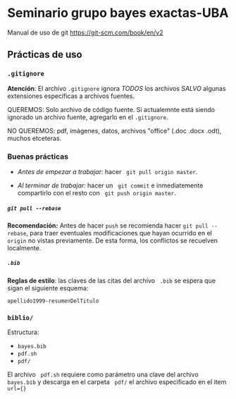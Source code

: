 # Seminario grupo bayes exactas-UBA 

Manual de uso de git https://git-scm.com/book/en/v2

## Prácticas de uso

### ```.gitignore```

**Atención**: El archivo ```.gitignore``` ignora *TODOS* los archivos *SALVO* algunas extensiones específicas a archivos fuentes. 

QUEREMOS: Solo archivo de código fuente. Si actualemnte está siendo ignorado un archivo fuente, agregarlo en el ```.gitignore```.

NO QUEREMOS: pdf, imágenes, datos, archivos "office" (.doc .docx .odt), muchos etceteras.

### Buenas prácticas

- *Antes de empezar a trabajar:* hacer ``` git pull origin master```. 

- *Al terminar de trabajar:* hacer un ``` git commit``` e inmediatemente compartirlo con el resto con ``` git push origin master```. 

##### ```git pull --rebase```

**Recomendación:** Antes de hacer ``` push ``` se recomienda hacer ```git pull --rebase```, para traer eventuales modificaciones que hayan ocurrido en el ```origin``` no vistas previamente.
De esta forma, los conflictos se recuelven localmente.

##### ```.bib```

**Reglas de estilo**: las claves de las citas del archivo ``` .bib``` se espera que sigan el siguiente esquema: 

`
    apellido1999-resumenDelTitulo
`

### ```biblio/```

Estructura:

- ```bayes.bib```
- ```pdf.sh```
- ```pdf/```

El archivo ``` pdf.sh``` requiere como parámetro una clave del archivo ``` bayes.bib``` y descarga en el carpeta ``` pdf/``` el archivo especificado en el item ``` url={}```




